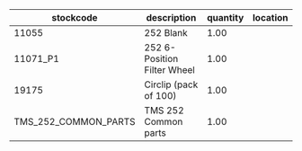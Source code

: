 |stockcode|description|quantity|location|
|---------|-----------|--------|--------|
|11055|252 Blank|1.00||
|11071_P1|252 6-Position Filter Wheel|1.00||
|19175|Circlip (pack of 100)|1.00||
|TMS_252_COMMON_PARTS|TMS 252 Common parts|1.00||
